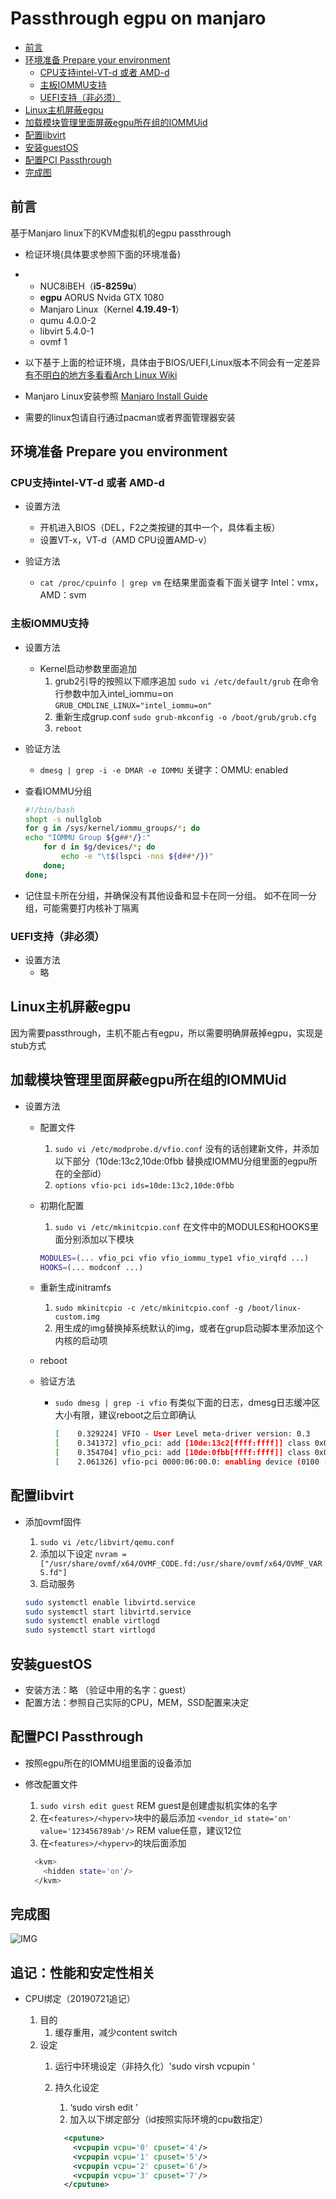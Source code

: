 # Passthrough egpu on manjaro

* [前言](#前言)
* [环境准备 Prepare your environment](#环境准备-prepare-you-environment)
  * [CPU支持intel-VT-d 或者 AMD-d](#cpu支持intel-vt-d-或者-amd-d)
  * [主板IOMMU支持](#主板支持iommu)
  * [UEFI支持（非必须）](#uefi支持非必须)
* [Linux主机屏蔽egpu](#linux主机上屏蔽egpu)
* [加载模块管理里面屏蔽egpu所在组的IOMMUid](#加载模块管理里面屏蔽egpu所在组的IOMMUid)
* [配置libvirt](#配置libvirt)
* [安装guestOS](#安装guestos)
* [配置PCI Passthrough](#配置pci-passthrough)
* [完成图](#完成图)

## 前言

基于Manjaro linux下的KVM虚拟机的egpu passthrough

- 检证环境(具体要求参照下面的环境准备)
- 
  - NUC8iBEH（__i5-8259u__）
  - __egpu__ AORUS Nvida GTX 1080
  - Manjaro Linux（Kernel __4.19.49-1__）
  - qumu 4.0.0-2
  - libvirt 5.4.0-1
  - ovmf 1
- 以下基于上面的检证环境，具体由于BIOS/UEFI,Linux版本不同会有一定差异
  [有不明白的地方多看看Arch Linux Wiki](https://wiki.archlinux.org/index.php/PCI_passthrough_via_OVMF)

- Manjaro Linux安装参照 [Manjaro Install Guide](https://manjaro.org/support/firststeps/#install-manjaro)

- 需要的linux包请自行通过pacman或者界面管理器安装

## 环境准备 Prepare you environment

### CPU支持intel-VT-d 或者 AMD-d

- 设置方法

  - 开机进入BIOS（DEL，F2之类按键的其中一个，具体看主板）
  - 设置VT-x，VT-d（AMD CPU设置AMD-v）  
- 验证方法
  - `cat /proc/cpuinfo | grep vm`
    在结果里面查看下面关键字
     Intel：vmx，AMD：svm

### 主板IOMMU支持

- 设置方法
  - Kernel启动参数里面追加
    1. grub2引导的按照以下顺序追加
     `sudo vi /etc/default/grub`
     在命令行参数中加入intel_iommu=on
     `GRUB_CMDLINE_LINUX="intel_iommu=on"`
    2. 重新生成grup.conf
     `sudo grub-mkconfig -o /boot/grub/grub.cfg`
    3. `reboot`

- 验证方法
  - `dmesg | grep -i -e DMAR -e IOMMU` 
     关键字：OMMU: enabled

- 查看IOMMU分组

  ```bash
  #!/bin/bash
  shopt -s nullglob
  for g in /sys/kernel/iommu_groups/*; do
  echo "IOMMU Group ${g##*/}:"
      for d in $g/devices/*; do
          echo -e "\t$(lspci -nns ${d##*/})"
      done;
  done;
  ```

- 记住显卡所在分组，并确保没有其他设备和显卡在同一分组。
  如不在同一分组，可能需要打内核补丁隔离

### UEFI支持（非必须）

- 设置方法
  - 略

## Linux主机屏蔽egpu

因为需要passthrough，主机不能占有egpu，所以需要明确屏蔽掉egpu，实现是stub方式

## 加载模块管理里面屏蔽egpu所在组的IOMMUid

- 设置方法
  - 配置文件
    1. `sudo vi /etc/modprobe.d/vfio.conf`
    没有的话创建新文件，并添加以下部分（10de:13c2,10de:0fbb 替换成IOMMU分组里面的egpu所在的全部id）
    1. `options vfio-pci ids=10de:13c2,10de:0fbb`
  - 初期化配置
    1. `sudo vi /etc/mkinitcpio.conf`
    在文件中的MODULES和HOOKS里面分别添加以下模块

    ```bash
    MODULES=(... vfio_pci vfio vfio_iommu_type1 vfio_virqfd ...) 
    HOOKS=(... modconf ...)
    ```

  - 重新生成initramfs
    1. `sudo mkinitcpio -c /etc/mkinitcpio.conf -g /boot/linux-custom.img`
    2. 用生成的img替换掉系统默认的img，或者在grup启动脚本里添加这个内核的启动项
  
  - reboot

  - 验证方法
    - `sudo dmesg | grep -i vfio`
    有类似下面的日志，dmesg日志缓冲区大小有限，建议reboot之后立即确认

      ```bash
      [    0.329224] VFIO - User Level meta-driver version: 0.3
      [    0.341372] vfio_pci: add [10de:13c2[ffff:ffff]] class 0x000000/00000000
      [    0.354704] vfio_pci: add [10de:0fbb[ffff:ffff]] class 0x000000/00000000
      [    2.061326] vfio-pci 0000:06:00.0: enabling device (0100 -> 0103)
      ```

## 配置libvirt

- 添加ovmf固件
  1. `sudo vi /etc/libvirt/qemu.conf`
  2. 添加以下设定
  `nvram = ["/usr/share/ovmf/x64/OVMF_CODE.fd:/usr/share/ovmf/x64/OVMF_VARS.fd"]`
  3. 启动服务

  ```bash
  sudo systemctl enable libvirtd.service
  sudo systemctl start libvirtd.service
  sudo systemctl enable virtlogd
  sudo systemctl start virtlogd
  ```

## 安装guestOS

- 安装方法：略 （验证中用的名字：guest）
- 配置方法：参照自己实际的CPU，MEM，SSD配置来决定

## 配置PCI Passthrough

- 按照egpu所在的IOMMU组里面的设备添加
- 修改配置文件
  1. `sudo virsh edit guest` REM guest是创建虚拟机实体的名字
  2. 在`<features>/<hyperv>`块中的最后添加
   `<vendor_id state='on' value='123456789ab'/>` REM value任意，建议12位
  3. 在`<features>/<hyperv>`的块后面添加

  ```bash
    <kvm>
      <hidden state='on'/>
    </kvm>
  ```

## 完成图

![IMG](images/egpu_passthrough.png)

## 追记：性能和安定性相关

- CPU绑定（20190721追记）

  1. 目的
     1. 缓存重用，减少content switch
  2. 设定
     1. 运行中环境设定（非持久化）'sudo virsh vcpupin <domain-id> <vcpu-id> <host-cpu-id>'
     2. 持久化设定
        1. ‘sudo virsh edit <domain-id>’
        2. 加入以下绑定部分（id按照实际环境的cpu数指定）
        
        ```xml
          <cputune>
            <vcpupin vcpu='0' cpuset='4'/>
            <vcpupin vcpu='1' cpuset='5'/>
            <vcpupin vcpu='2' cpuset='6'/>
            <vcpupin vcpu='3' cpuset='7'/>
          </cputune>
        ```